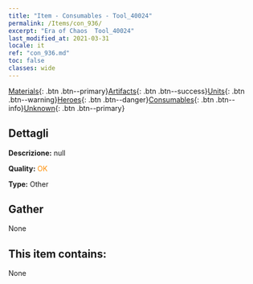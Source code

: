 ```yaml
---
title: "Item - Consumables - Tool_40024"
permalink: /Items/con_936/
excerpt: "Era of Chaos  Tool_40024"
last_modified_at: 2021-03-31
locale: it
ref: "con_936.md"
toc: false
classes: wide
---
```

 [Materials](/it/Items/){: .btn .btn--primary}[Artifacts](/it/Items/Artifacts/){: .btn .btn--success}[Units](/it/Items/Units/){: .btn .btn--warning}[Heroes](/it/Items/Heroes/){: .btn .btn--danger}[Consumables](/it/Items/Consumables/){: .btn .btn--info}[Unknown](/it/Items/Unknown/){: .btn .btn--primary}

## Dettagli
 **Descrizione:** null

 **Quality:** <span style="color: #FF8C00">OK</span>

 **Type:** Other

## Gather

  None

## This item contains:

  None

